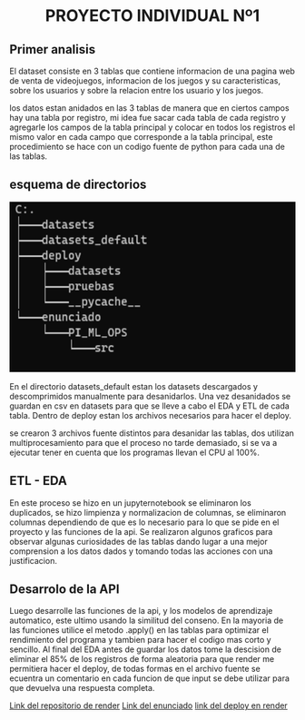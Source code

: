 # <h1 align=center> **PROYECTO INDIVIDUAL Nº1** </h1>

## Primer analisis

El dataset consiste en 3 tablas que contiene informacion de una pagina web de venta de videojuegos, informacion de los juegos y su caracteristicas, sobre los usuarios y sobre la relacion entre los usuario y los juegos.

los datos estan anidados en las 3 tablas de manera que en ciertos campos hay una tabla por registro, mi idea fue sacar cada tabla de cada registro y agregarle los campos de la tabla principal y colocar en todos los registros el mismo valor en cada campo que corresponde a la tabla principal, este procedimiento se hace con un codigo fuente de python para cada una de las tablas.

## esquema de directorios

<p align="center">
<img src="https://github.com/samuelchacon00/PI_PT05_1/blob/d1123f489f5fb086950b51c4a2f05bc4bdd05be6/src/arbol.png"  height=300></p>

En el directorio datasets_default estan los datasets descargados y descomprimidos manualmente para desanidarlos.
Una vez desanidados se guardan en csv en datasets para que se lleve a cabo el EDA y ETL de cada tabla.
Dentro de deploy estan los archivos necesarios para hacer el deploy.

se crearon 3 archivos fuente distintos para desanidar las tablas, dos utilizan multiprocesamiento para que el proceso no tarde demasiado, si se va a ejecutar tener en cuenta que los programas llevan el CPU al 100%.

## ETL - EDA

En este proceso se hizo en un jupyternotebook se eliminaron los duplicados, se hizo limpienza y normalizacion de columnas, se eliminaron columnas dependiendo de que es lo necesario para lo que se pide en el proyecto y las funciones de la api. Se realizaron algunos graficos para observar algunas curiosidades de las tablas dando lugar a una mejor comprension a los datos dados y tomando todas las acciones con una justificacion.

## Desarrolo de la API

Luego desarrolle las funciones de la api, y los modelos de aprendizaje automatico, este ultimo usando la similitud del conseno. En la mayoria de las funciones utilice el metodo .apply() en las tablas para optimizar el rendimiento del programa y tambien para hacer el codigo mas corto y sencillo. Al final del EDA antes de guardar los datos tome la descision de eliminar el 85% de los registros de forma aleatoria para que render me permitiera hacer el deploy, de todas formas en el archivo fuente se ecuentra un comentario en cada funcion de que input se debe utilizar para que devuelva una respuesta completa.

[Link del repositorio de render]("https://github.com/samuelchacon00/deploy_pt05")
[Link del enunciado](https://github.com/soyHenry/PI_ML_OPS/tree/PT)
[link del deploy en render](https://api-steam-games-fc4s.onrender.com/docs#/default)